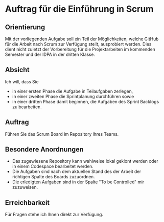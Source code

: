 # Auftrag für die Einführung in Scrum

## Orientierung

Mit der vorliegenden Aufgabe soll ein Teil der Möglichkeiten, welche GitHub
für die Arbeit nach Scrum zur Verfügung stellt, ausprobiert werden. Dies dient
nicht zuletzt der Vorbereitung für die Projektarbeiten im kommenden Semester und
der IDPA in der dritten Klasse. 

## Absicht

Ich will, dass Sie
* in einer ersten Phase die Aufgabe in Teilaufgaben zerlegen,
* in einer zweiten Phase die Sprintplanung durchführen sowie
* in einer dritten Phase damit beginnen, die Aufgaben des Sprint Backlogs zu
  bearbeiten.

## Auftrag

Führen Sie das Scrum Board im Repository Ihres Teams.

## Besondere Anordnungen

* Das zugewiesene Repository kann wahlweise lokal geklont werden oder in einem
  Codespace bearbeitet werden.
* Die Aufgaben sind nach dem aktuellen Stand des der Arbeit der richtigen Spalte
  des Boards zuzuordnen.
* Die erledigten Aufgaben sind in der Spalte "To be Controlled" mir zuzuweisen.

## Erreichbarkeit

Für Fragen stehe ich Ihnen direkt zur Verfügung.
